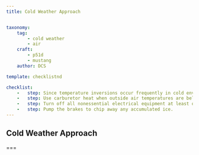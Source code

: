 ```yaml
---
title: Cold Weather Approach


taxonomy:
    tag:
        - cold weather
        - air
    craft:
        - p51d
        - mustang
    author: DCS

template: checklistnd

checklist:
    -   step: Since temperature inversions occur frequently in cold environments, avoid engine overcooling during descents.
    -   step: Use carburetor heat when outside air temperatures are below -12°C (10°F).
    -   step: Turn off all nonessential electrical equipment at least one minute before final approach to reduce battery load when the generator cuts out.
    -   step: Pump the brakes to chip away any accumulated ice.
---
```


## Cold Weather Approach

===


